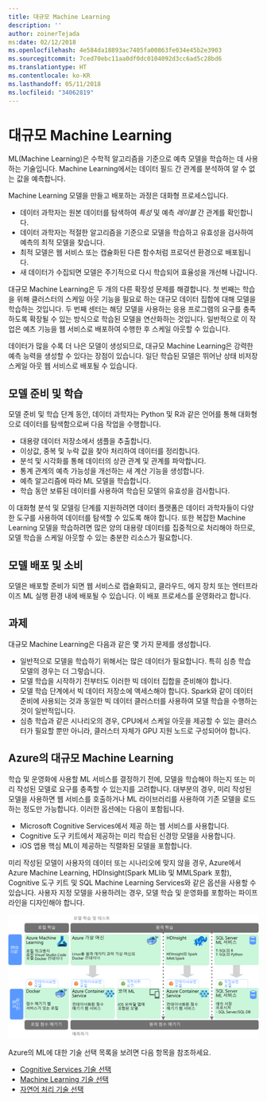 ```yaml
---
title: 대규모 Machine Learning
description: ''
author: zoinerTejada
ms:date: 02/12/2018
ms.openlocfilehash: 4e584da18893ac7405fa00863fe034e45b2e3903
ms.sourcegitcommit: 7ced70ebc11aa0df0dc0104092d3cc6ad5c28bd6
ms.translationtype: HT
ms.contentlocale: ko-KR
ms.lasthandoff: 05/11/2018
ms.locfileid: "34062819"
---
```

# <a name="machine-learning-at-scale"></a>대규모 Machine Learning

ML(Machine Learning)은 수학적 알고리즘을 기준으로 예측 모델을 학습하는 데 사용하는 기술입니다. Machine Learning에서는 데이터 필드 간 관계를 분석하여 알 수 없는 값을 예측합니다.

Machine Learning 모델을 만들고 배포하는 과정은 대화형 프로세스입니다.

* 데이터 과학자는 원본 데이터를 탐색하여 *특성* 및 예측 *레이블* 간 관계를 확인합니다.
* 데이터 과학자는 적절한 알고리즘을 기준으로 모델을 학습하고 유효성을 검사하여 예측의 최적 모델을 찾습니다.
* 최적 모델은 웹 서비스 또는 캡슐화된 다른 함수처럼 프로덕션 환경으로 배포됩니다.
* 새 데이터가 수집되면 모델은 주기적으로 다시 학습되어 효율성을 개선해 나갑니다.

대규모 Machine Learning은 두 개의 다른 확장성 문제를 해결합니다. 첫 번째는 학습을 위해 클러스터의 스케일 아웃 기능을 필요로 하는 대규모 데이터 집합에 대해 모델을 학습하는 것입니다. 두 번째 센터는 해당 모델을 사용하는 응용 프로그램의 요구를 충족하도록 확장될 수 있는 방식으로 학습된 모델을 연산화하는 것입니다. 일반적으로 이 작업은 예츠 기능을 웹 서비스로 배포하여 수행한 후 스케일 아웃할 수 있습니다.

데이터가 많을 수록 더 나은 모델이 생성되므로, 대규모 Machine Learning은 강력한 예측 능력을 생성할 수 있다는 장점이 있습니다. 일단 학습된 모델은 뛰어난 상태 비저장 스케일 아웃 웹 서비스로 배포될 수 있습니다. 

## <a name="model-preparation-and-training"></a>모델 준비 및 학습

모델 준비 및 학습 단계 동안, 데이터 과학자는 Python 및 R과 같은 언어를 통해 대화형으로 데이터를 탐색함으로써 다음 작업을 수행합니다.

* 대용량 데이터 저장소에서 샘플을 추출합니다.
* 이상값, 중복 및 누락 값을 찾아 처리하여 데이터를 정리합니다.
* 분석 및 시각화를 통해 데이터의 상관 관계 및 관계를 파악합니다.
* 통계 관계의 예측 가능성을 개선하는 새 계산 기능을 생성합니다.
* 예측 알고리즘에 따라 ML 모델을 학습합니다.
* 학습 동안 보류된 데이터를 사용하여 학습된 모델의 유효성을 검사합니다.

이 대화형 분석 및 모델링 단계를 지원하려면 데이터 플랫폼은 데이터 과학자들이 다양한 도구를 사용하여 데이터를 탐색할 수 있도록 해야 합니다. 또한 복잡한 Machine Learning 모델을 학습하려면 많은 양의 대용량 데이터를 집중적으로 처리해야 하므로, 모델 학습을 스케일 아웃할 수 있는 충분한 리소스가 필요합니다.

## <a name="model-deployment-and-consumption"></a>모델 배포 및 소비

모델은 배포할 준비가 되면 웹 서비스로 캡슐화되고, 클라우드, 에지 장치 또는 엔터프라이즈 ML 실행 환경 내에 배포될 수 있습니다. 이 배포 프로세스를 운영화라고 합니다.

## <a name="challenges"></a>과제

대규모 Machine Learning은 다음과 같은 몇 가지 문제를 생성합니다.

- 일반적으로 모델을 학습하기 위해서는 많은 데이터가 필요합니다. 특히 심층 학습 모델의 경우는 더 그렇습니다.
- 모델 학습을 시작하기 전부터도 이러한 빅 데이터 집합을 준비해야 합니다.
- 모델 학습 단계에서 빅 데이터 저장소에 액세스해야 합니다. Spark와 같이 데이터 준비에 사용되는 것과 동일한 빅 데이터 클러스터를 사용하여 모델 학습을 수행하는 것이 일반적입니다. 
- 심층 학습과 같은 시나리오의 경우, CPU에서 스케일 아웃을 제공할 수 있는 클러스터가 필요할 뿐만 아니라, 클러스터 자체가 GPU 지원 노드로 구성되어야 합니다.

## <a name="machine-learning-at-scale-in-azure"></a>Azure의 대규모 Machine Learning

학습 및 운영화에 사용할 ML 서비스를 결정하기 전에, 모델을 학습해야 하는지 또는 미리 작성된 모델로 요구를 충족할 수 있는지를 고려합니다. 대부분의 경우, 미리 작성된 모델을 사용하면 웹 서비스를 호출하거나 ML 라이브러리를 사용하여 기존 모델을 로드하는 정도만 가능합니다. 이러한 옵션에는 다음이 포함됩니다. 

- Microsoft Cognitive Services에서 제공 하는 웹 서비스를 사용합니다.
- Cognitive 도구 키트에서 제공하는 미리 학습된 신경망 모델을 사용합니다.
- iOS 앱용 핵심 ML이 제공하는 직렬화된 모델을 포함합니다. 

미리 작성된 모델이 사용자의 데이터 또는 시나리오에 맞지 않을 경우, Azure에서 Azure Machine Learning, HDInsight(Spark MLlib 및 MMLSpark 포함), Cognitive 도구 키트 및 SQL Machine Learning Services와 같은 옵션을 사용할 수 있습니다. 사용자 지정 모델을 사용하려는 경우, 모델 학습 및 운영화를 포함하는 파이프라인을 디자인해야 합니다. 

![Azure의 모델 옵션](./images/machine-learning-model-training-and-deployment.png)

Azure의 ML에 대한 기술 선택 목록을 보려면 다음 항목을 참조하세요.

- [Cognitive Services 기술 선택](../technology-choices/cognitive-services.md)
- [Machine Learning 기술 선택](../technology-choices/data-science-and-machine-learning.md)
- [자연어 처리 기술 선택](../technology-choices/natural-language-processing.md)
